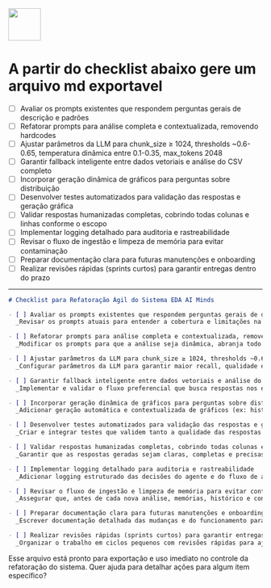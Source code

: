 <img src="https://r2cdn.perplexity.ai/pplx-full-logo-primary-dark%402x.png" style="height:64px;margin-right:32px"/>

# A partir do checklist abaixo gere um arquivo md exportavel

- [ ] Avaliar os prompts existentes que respondem perguntas gerais de descrição e padrões
- [ ] Refatorar prompts para análise completa e contextualizada, removendo hardcodes
- [ ] Ajustar parâmetros da LLM para chunk_size ≥ 1024, thresholds ~0.6-0.65, temperatura dinâmica entre 0.1-0.35, max_tokens 2048
- [ ] Garantir fallback inteligente entre dados vetoriais e análise do CSV completo
- [ ] Incorporar geração dinâmica de gráficos para perguntas sobre distribuição
- [ ] Desenvolver testes automatizados para validação das respostas e geração gráfica
- [ ] Validar respostas humanizadas completas, cobrindo todas colunas e linhas conforme o escopo
- [ ] Implementar logging detalhado para auditoria e rastreabilidade
- [ ] Revisar o fluxo de ingestão e limpeza de memória para evitar contaminação
- [ ] Preparar documentação clara para futuras manutenções e onboarding
- [ ] Realizar revisões rápidas (sprints curtos) para garantir entregas dentro do prazo

---

```md
# Checklist para Refatoração Ágil do Sistema EDA AI Minds

- [ ] Avaliar os prompts existentes que respondem perguntas gerais de descrição e padrões  
  _Revisar os prompts atuais para entender a cobertura e limitações na geração das respostas relacionadas à descrição dos dados e identificação de padrões._

- [ ] Refatorar prompts para análise completa e contextualizada, removendo hardcodes  
  _Modificar os prompts para que a análise seja dinâmica, abranja todo o dataset e não dependa de estruturas rígidas ou keywords hardcoded._

- [ ] Ajustar parâmetros da LLM para chunk_size ≥ 1024, thresholds ~0.6-0.65, temperatura dinâmica entre 0.1-0.35, max_tokens 2048  
  _Configurar parâmetros da LLM para garantir maior recall, qualidade e controle do custo computacional, adaptando a temperatura ao tipo da análise._

- [ ] Garantir fallback inteligente entre dados vetoriais e análise do CSV completo  
  _Implementar e validar o fluxo preferencial que busca respostas nos embeddings/vetores e, se insuficiente, realiza análise direta no CSV._

- [ ] Incorporar geração dinâmica de gráficos para perguntas sobre distribuição  
  _Adicionar geração automática e contextualizada de gráficos (ex: histogramas) para as perguntas que solicitam visualização de distribuições._

- [ ] Desenvolver testes automatizados para validação das respostas e geração gráfica  
  _Criar e integrar testes que validem tanto a qualidade das respostas quanto a correta geração e exibição dos gráficos._

- [ ] Validar respostas humanizadas completas, cobrindo todas colunas e linhas conforme o escopo  
  _Garantir que as respostas geradas sejam claras, completas e precisas, contemplando o dataset na totalidade, salvo exceções justificadas._

- [ ] Implementar logging detalhado para auditoria e rastreabilidade  
  _Adicionar logging estruturado das decisões do agente e do fluxo de análise para facilitar auditoria técnica e aprendizado futuro._

- [ ] Revisar o fluxo de ingestão e limpeza de memória para evitar contaminação  
  _Assegurar que, antes de cada nova análise, memórias, histórico e contexto sejam limpos adequadamente para evitar dados residuals._

- [ ] Preparar documentação clara para futuras manutenções e onboarding  
  _Escrever documentação detalhada das mudanças e do funcionamento para facilitar entendimento e manutenção por outros desenvolvedores._

- [ ] Realizar revisões rápidas (sprints curtos) para garantir entregas dentro do prazo  
  _Organizar o trabalho em ciclos pequenos com revisões rápidas para ajustes incrementais e entrega ágil do mínimo viável._
```

Esse arquivo está pronto para exportação e uso imediato no controle da refatoração do sistema. Quer ajuda para detalhar ações para algum item específico?

